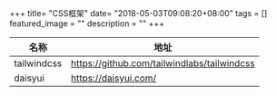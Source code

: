 +++
title= "CSS框架"
date= "2018-05-03T09:08:20+08:00"
tags = []
featured_image = ""
description = ""
+++

|名称|地址|
|---|---|
|tailwindcss|https://github.com/tailwindlabs/tailwindcss|
|daisyui|https://daisyui.com/|
